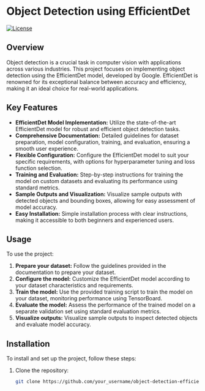 # Object Detection using EfficientDet

[![License](https://img.shields.io/badge/license-MIT-blue.svg)](LICENSE)

## Overview

Object detection is a crucial task in computer vision with applications across various industries. This project focuses on implementing object detection using the EfficientDet model, developed by Google. EfficientDet is renowned for its exceptional balance between accuracy and efficiency, making it an ideal choice for real-world applications.

## Key Features

- **EfficientDet Model Implementation:** Utilize the state-of-the-art EfficientDet model for robust and efficient object detection tasks.
- **Comprehensive Documentation:** Detailed guidelines for dataset preparation, model configuration, training, and evaluation, ensuring a smooth user experience.
- **Flexible Configuration:** Configure the EfficientDet model to suit your specific requirements, with options for hyperparameter tuning and loss function selection.
- **Training and Evaluation:** Step-by-step instructions for training the model on custom datasets and evaluating its performance using standard metrics.
- **Sample Outputs and Visualization:** Visualize sample outputs with detected objects and bounding boxes, allowing for easy assessment of model accuracy.
- **Easy Installation:** Simple installation process with clear instructions, making it accessible to both beginners and experienced users.

## Usage

To use the project:

1. **Prepare your dataset:** Follow the guidelines provided in the documentation to prepare your dataset.
2. **Configure the model:** Customize the EfficientDet model according to your dataset characteristics and requirements.
3. **Train the model:** Use the provided training script to train the model on your dataset, monitoring performance using TensorBoard.
4. **Evaluate the model:** Assess the performance of the trained model on a separate validation set using standard evaluation metrics.
5. **Visualize outputs:** Visualize sample outputs to inspect detected objects and evaluate model accuracy.


## Installation

To install and set up the project, follow these steps:

1. Clone the repository:
   ```bash
   git clone https://github.com/your_username/object-detection-efficientdet.git
